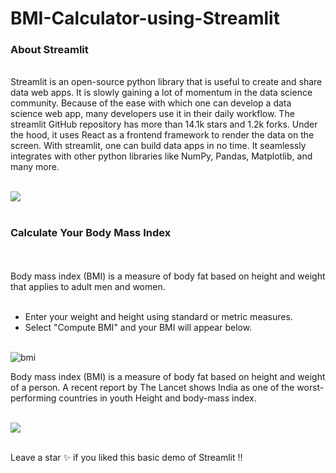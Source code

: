 # BMI-Calculator-using-Streamlit

<h3>About Streamlit</h3><br/>
Streamlit is an open-source python library that is useful to create and share data web apps. It is slowly gaining a lot of momentum in the data science community. Because of the ease with which one can develop a data science web app, many developers use it in their daily workflow. The streamlit GitHub repository has more than 14.1k stars and 1.2k forks. Under the hood, it uses React as a frontend framework to render the data on the screen.
With streamlit, one can build data apps in no time. It seamlessly integrates with other python libraries like NumPy, Pandas, Matplotlib, and many more.
<br/><br/>

![](https://cdn.analyticsvidhya.com/wp-content/uploads/2020/12/spark21-768x512.png)
<br/><br/>

<h3>Calculate Your Body Mass Index</h3><br/><br/>
Body mass index (BMI) is a measure of body fat based on height and weight that applies to adult men and women.<br/><br/>

  - Enter your weight and height using standard or metric measures.<br/>
  - Select "Compute BMI" and your BMI will appear below.<br/><br/>
  
  
![bmi](https://user-images.githubusercontent.com/19407823/120190229-eff81400-c235-11eb-8d95-5bab44791c64.PNG)

  
Body mass index (BMI) is a measure of body fat based on height and weight of a person. A recent report by The Lancet shows India as one of the worst-performing countries in youth Height and body-mass index.<br/><br/> 
  
![](https://img.jagranjosh.com/imported/images/E/GK/what-is-BMI.jpg)
<br/><br/>

Leave a star ✨ if you liked this basic demo of Streamlit !!
